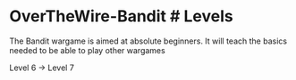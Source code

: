 # OverTheWire-Bandit # Levels
The Bandit wargame is aimed at absolute beginners. It will teach the basics needed to be able to play other wargames

Level 6 -> Level 7
